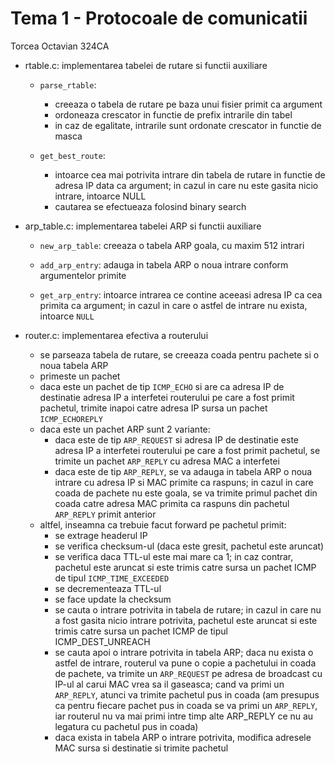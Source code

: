 # Tema 1 - Protocoale de comunicatii

Torcea Octavian 324CA

* rtable.c: implementarea tabelei de rutare si functii auxiliare
    
    * ```parse_rtable```:
        * creeaza o tabela de rutare pe baza unui fisier primit ca argument
        * ordoneaza crescator in functie de prefix intrarile din tabel
        * in caz de egalitate, intrarile sunt ordonate crescator in functie de masca
    
    * ```get_best_route```:
        * intoarce cea mai potrivita intrare din tabela de rutare in functie de adresa IP data ca argument; in cazul in care nu este gasita nicio intrare, intoarce NULL
        * cautarea se efectueaza folosind binary search


* arp_table.c: implementarea tabelei ARP si functii auxiliare
    
    * ```new_arp_table```: creeaza o tabela ARP goala, cu maxim 512 intrari

    * ```add_arp_entry```: adauga in tabela ARP o noua intrare conform argumentelor primite

    * ```get_arp_entry```: intoarce intrarea ce contine aceeasi adresa IP ca cea primita ca argument; in cazul in care o astfel de intrare nu exista, intoarce `NULL`


* router.c: implementarea efectiva a routerului
    * se parseaza tabela de rutare, se creeaza coada pentru pachete si o noua tabela ARP
    * primeste un pachet
    * daca este un pachet de tip ```ICMP_ECHO``` si are ca adresa IP de destinatie adresa IP a interfetei routerului pe care a fost primit pachetul, trimite inapoi catre adresa IP sursa un pachet ```ICMP_ECHOREPLY```
    * daca este un pachet ARP sunt 2 variante:
        * daca este de tip ```ARP_REQUEST``` si adresa IP de destinatie este adresa
          IP a interfetei routerului pe care a fost primit pachetul, se trimite
          un pachet ```ARP_REPLY``` cu adresa MAC a interfetei
        * daca este de tip ```ARP_REPLY```, se va adauga in tabela ARP o noua intrare
          cu adresa IP si MAC primite ca raspuns; in cazul in care coada de
          pachete nu este goala, se va trimite primul pachet din coada catre
          adresa MAC primita ca raspuns din pachetul ```ARP_REPLY``` primit anterior
    * altfel, inseamna ca trebuie facut forward pe pachetul primit:
        * se extrage headerul IP
        * se verifica checksum-ul (daca este gresit, pachetul este aruncat)
        * se verifica daca TTL-ul este mai mare ca 1; in caz contrar, pachetul
          este aruncat si este trimis catre sursa un pachet ICMP de tipul
          ```ICMP_TIME_EXCEEDED```
        * se decrementeaza TTL-ul
        * se face update la checksum
        * se cauta o intrare potrivita in tabela de rutare; in cazul in care nu
          a fost gasita nicio intrare potrivita, pachetul este aruncat si este
          trimis catre sursa un pachet ICMP de tipul ICMP_DEST_UNREACH
        * se cauta apoi o intrare potrivita in tabela ARP; daca nu exista o
          astfel de intrare, routerul va pune o copie a pachetului in coada de
          pachete, va trimite un ```ARP_REQUEST``` pe adresa de broadcast cu IP-ul al
          carui MAC vrea sa il gaseasca; cand va primi un ```ARP_REPLY```, atunci va
          trimite pachetul pus in coada (am presupus ca pentru fiecare pachet
          pus in coada se va primi un ```ARP_REPLY```, iar routerul nu va mai primi
          intre timp alte ARP_REPLY ce nu au legatura cu pachetul pus in coada)
        * daca exista in tabela ARP o intrare potrivita, modifica adresele MAC
          sursa si destinatie si trimite pachetul
